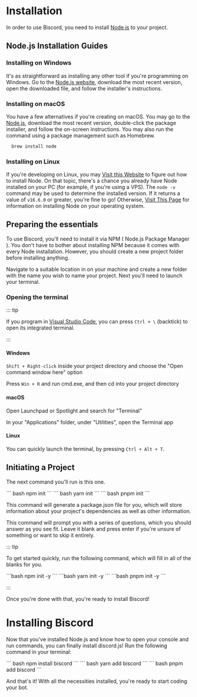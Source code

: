 # Installation

In order to use Biscord, you need to install [Node.js](https://nodejs.org/) to your project.


## Node.js Installation Guides

### Installing on Windows

It's as straightforward as installing any other tool if you're programming on Windows. Go to the [Node.js website](https://nodejs.org/), download the most recent version, open the downloaded file, and follow the installer's instructions.

### Installing on macOS

You have a few alternatives if you're creating on macOS. You may go to the [Node.js](https://nodejs.org/), download the most recent version, double-click the package installer, and follow the on-screen instructions. You may also run the command using a package management such as Homebrew.

``` bash
  brew install node
```

### Installing on Linux

If you're developing on Linux, you may [Visit this Website](https://nodejs.org/en/download/package-manager/) to figure out how to install Node. On that topic, there's a chance you already have Node installed on your PC (for example, if you're using a VPS). The `node -v` command may be used to determine the installed version. If it returns a value of `v16.6.0` or greater, you're fine to go! Otherwise, [Visit This Page](https://nodejs.org/en/download/package-manager/) for information on installing Node on your operating system.

## Preparing the essentials

To use Biscord, you'll need to install it via NPM ( Node.js Package Manager ). You don't have to bother about installing NPM because it comes with every Node installation. However, you should create a new project folder before installing anything.

Navigate to a suitable location in on your machine and create a new folder with the name you wish to name your project. Next you'll need to launch your terminal.

### Opening the terminal

::: tip
  
  If you program in [Visual Studio Code](https://code.visualstudio.com/), you can press ``Ctrl + \`` (backtick) to open its integrated terminal.

:::

#### Windows

`Shift + Right-click` inside your project directory and choose the "Open command window here" option

Press `Win + R` and run cmd.exe, and then cd into your project directory

#### macOS

Open Launchpad or Spotlight and search for "Terminal"

In your "Applications" folder, under "Utilities", open the Terminal app

#### Linux

You can quickly launch the terminal, by pressing `Ctrl + Alt + T`.

## Initiating a Project

The next command you'll run is this one. 

<code-group>
<code-block title = 'NPM'>
``` bash
  npm init
```
</code-block>

<code-block title = 'YARN'>
``` bash
  yarn init
```
</code-block>

<code-block title = 'PNPM'>
``` bash
  pnpm init
```
</code-block>
</code-group>

This command will generate a package.json file for you, which will store information about your project's dependencies as well as other information.

This command will prompt you with a series of questions, which you should answer as you see fit. Leave it blank and press enter if you're unsure of something or want to skip it entirely.

::: tip

  To get started quickly, run the following command, which will fill in all of the blanks for you.

  <code-group>
  <code-block title = 'NPM'>
    ```bash
      npm init -y 
    ```
  </code-block>

  <code-block title = 'YARN'>
    ```bash
       yarn init -y
    ```
  </code-block>

  <code-block title = 'PNPM'>
    ```bash
      pnpm init -y
    ```
  </code-block>
  </code-group>

:::

Once you're done with that, you're ready to install Biscord!

# Installing Biscord

Now that you've installed Node.js and know how to open your console and run commands, you can finally install discord.js! Run the following command in your terminal:

<code-group>
<code-block title = 'NPM'>
``` bash
  npm install biscord
```
</code-block>

<code-block title = 'YARN'>
``` bash
  yarn add biscord
```
</code-block>

<code-block title = 'PNPM'>
``` bash
  pnpm add biscord
```
</code-block>
</code-group>

And that's it! With all the necessities installed, you're ready to start coding your bot.